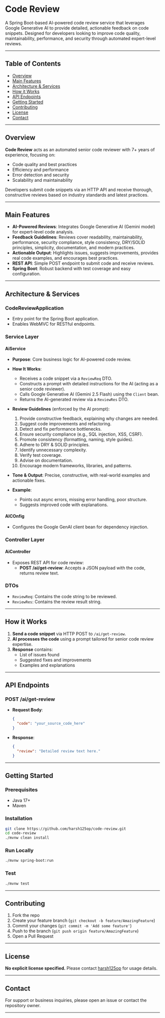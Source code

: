 # Code Review

A Spring Boot-based AI-powered code review service that leverages Google Generative AI to provide detailed, actionable feedback on code snippets. Designed for developers looking to improve code quality, maintainability, performance, and security through automated expert-level reviews.

---

## Table of Contents

- [Overview](#overview)
- [Main Features](#main-features)
- [Architecture & Services](#architecture--services)
- [How it Works](#how-it-works)
- [API Endpoints](#api-endpoints)
- [Getting Started](#getting-started)
- [Contributing](#contributing)
- [License](#license)
- [Contact](#contact)

---

## Overview

**Code Review** acts as an automated senior code reviewer with 7+ years of experience, focusing on:
- Code quality and best practices
- Efficiency and performance
- Error detection and security
- Scalability and maintainability

Developers submit code snippets via an HTTP API and receive thorough, constructive reviews based on industry standards and latest practices.

---

## Main Features

- **AI-Powered Reviews**: Integrates Google Generative AI (Gemini model) for expert-level code analysis.
- **Feedback Guidelines**: Reviews cover readability, maintainability, performance, security compliance, style consistency, DRY/SOLID principles, simplicity, documentation, and modern practices.
- **Actionable Output**: Highlights issues, suggests improvements, provides real code examples, and encourages best practices.
- **REST API**: Simple POST endpoint to submit code and receive reviews.
- **Spring Boot**: Robust backend with test coverage and easy configuration.

---

## Architecture & Services

### CodeReviewApplication

- Entry point for the Spring Boot application.
- Enables WebMVC for RESTful endpoints.

### Service Layer

#### AiService

- **Purpose**: Core business logic for AI-powered code review.
- **How It Works**:
  - Receives a code snippet via a `ReviewReq` DTO.
  - Constructs a prompt with detailed instructions for the AI (acting as a senior code reviewer).
  - Calls Google Generative AI (Gemini 2.5 Flash) using the `Client` bean.
  - Returns the AI-generated review via a `ReviewRes` DTO.

- **Review Guidelines** (enforced by the AI prompt):
  1. Provide constructive feedback, explaining why changes are needed.
  2. Suggest code improvements and refactoring.
  3. Detect and fix performance bottlenecks.
  4. Ensure security compliance (e.g., SQL injection, XSS, CSRF).
  5. Promote consistency (formatting, naming, style guides).
  6. Adhere to DRY & SOLID principles.
  7. Identify unnecessary complexity.
  8. Verify test coverage.
  9. Advise on documentation.
  10. Encourage modern frameworks, libraries, and patterns.

- **Tone & Output**: Precise, constructive, with real-world examples and actionable fixes.
- **Example**:
  - Points out async errors, missing error handling, poor structure.
  - Suggests improved code with explanations.

#### AICOnfig

- Configures the Google GenAI client bean for dependency injection.

### Controller Layer

#### AiController

- Exposes REST API for code review:
  - **POST /ai/get-review**: Accepts a JSON payload with the code, returns review text.

### DTOs

- `ReviewReq`: Contains the code string to be reviewed.
- `ReviewRes`: Contains the review result string.

---

## How it Works

1. **Send a code snippet** via HTTP POST to `/ai/get-review`.
2. **AI processes the code** using a prompt tailored for senior code review expertise.
3. **Response** contains:
   - List of issues found
   - Suggested fixes and improvements
   - Examples and explanations

---

## API Endpoints

### POST /ai/get-review

- **Request Body**:
    ```json
    {
      "code": "your_source_code_here"
    }
    ```
- **Response**:
    ```json
    {
      "review": "Detailed review text here."
    }
    ```

---

## Getting Started

### Prerequisites

- Java 17+
- Maven

### Installation

```bash
git clone https://github.com/harsh125op/code-review.git
cd code-review
./mvnw clean install
```

### Run Locally

```bash
./mvnw spring-boot:run
```

### Test

```bash
./mvnw test
```

---

## Contributing

1. Fork the repo
2. Create your feature branch (`git checkout -b feature/AmazingFeature`)
3. Commit your changes (`git commit -m 'Add some feature'`)
4. Push to the branch (`git push origin feature/AmazingFeature`)
5. Open a Pull Request

---

## License

**No explicit license specified.** Please contact [harsh125op](https://github.com/harsh125op) for usage details.

---

## Contact

For support or business inquiries, please open an issue or contact the repository owner.

---